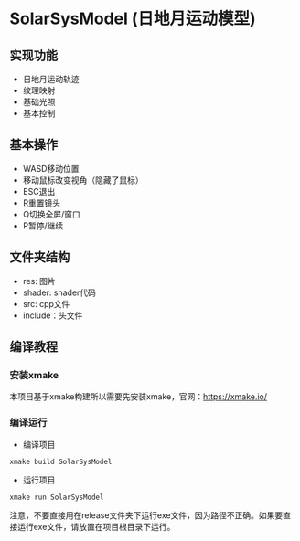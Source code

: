 # SolarSysModel (日地月运动模型)

## 实现功能

- 日地月运动轨迹
- 纹理映射
- 基础光照
- 基本控制

## 基本操作

- WASD移动位置
- 移动鼠标改变视角（隐藏了鼠标）
- ESC退出
- R重置镜头
- Q切换全屏/窗口
- P暂停/继续

## 文件夹结构

- res: 图片
- shader: shader代码
- src: cpp文件
- include：头文件

## 编译教程

### 安装xmake

本项目基于xmake构建所以需要先安装xmake，官网：<https://xmake.io/>

### 编译运行

- 编译项目

```
xmake build SolarSysModel
```

- 运行项目

```
xmake run SolarSysModel
```

注意，不要直接用在release文件夹下运行exe文件，因为路径不正确。如果要直接运行exe文件，请放置在项目根目录下运行。